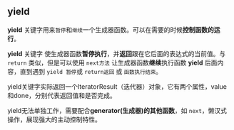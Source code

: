 ## yield

**yield** 关键字用来`暂停`和`继续`一个生成器函数。可以在需要的时候**控制函数的运行**。

**yield** 关键字 使生成器函数**暂停执行**，并**返回**跟在它后面的表达式的当前值。与 `return` 类似，但是可以使用 `next方法` 让生成器函数**继续**执行函数 **yield** 后面内容，直到遇到 `yield 暂停`或 `return返回` 或 `函数执行结束`。

yield关键字实际返回一个IteratorResult（迭代器）对象，它有两个属性，value和done，分别代表返回值和是否完成。


yield无法单独工作，需要配合**generator(生成器)**的**其他函数**，如 `next`，懒汉式操作，展现强大的主动控制特性。
